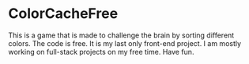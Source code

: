 # ColorCacheFree
This is a game that is made to challenge the brain by sorting different colors. The code is free. It is my last only front-end project. I am mostly working on full-stack projects on my free time. Have fun. 
